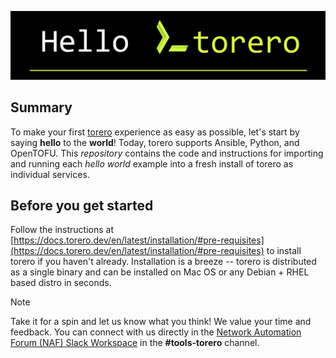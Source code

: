 ![hello torero](./.img/hello-torero.png)

## Summary
To make your first [torero](https://torero.dev) experience as easy as possible, let's start by saying **hello** to the **world**! Today, torero supports Ansible, Python, and OpenTOFU. This _repository_ contains the code and instructions for importing and running each _hello world_ example into a fresh install of torero as individual services.

## Before you get started
Follow the instructions at [https://docs.torero.dev/en/latest/installation/#pre-requisites](https://docs.torero.dev/en/latest/installation/#pre-requisites) to install torero if you haven't already. Installation is a breeze -- torero is distributed as a single binary and can be installed on Mac OS or any Debian + RHEL based distro in seconds.

> [!NOTE]
> Take it for a spin and let us know what you think! We value your time and feedback. You can connect with us directly in the [Network Automation Forum (NAF) Slack Workspace](https://networkautomationfrm.slack.com/?redir=%2Farchives%2FC075L2LR3HU%3Fname%3DC075L2LR3HU) in the **#tools-torero** channel.